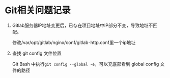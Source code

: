 # Git相关问题记录

1. Gitlab服务器IP地址变更后，已存在项目地址中IP部分不变，导致地址不匹配。

   修改/var/opt/gitlab/nginx/conf/gitlab-http.conf里一个ip地址

2. 查找 git config 文件位置

   Git Bash 中执行`git config --global -e`，可以充底部看到 global config 文件的路径
